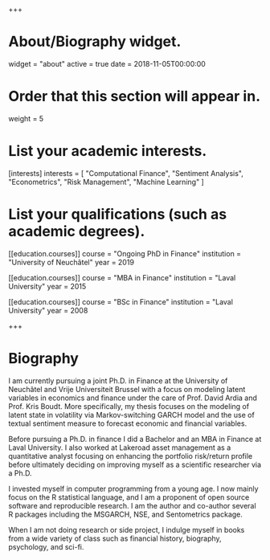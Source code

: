 +++
# About/Biography widget.
widget = "about"
active = true
date = 2018-11-05T00:00:00

# Order that this section will appear in.
weight = 5

# List your academic interests.
[interests]
  interests = [
    "Computational Finance",
    "Sentiment Analysis",
    "Econometrics",
    "Risk Management",
    "Machine Learning"
  ]

# List your qualifications (such as academic degrees).
[[education.courses]]
  course = "Ongoing PhD in Finance"
  institution = "University of Neuchâtel"
  year = 2019

[[education.courses]]
  course = "MBA in Finance"
  institution = "Laval University"
  year = 2015

[[education.courses]]
  course = "BSc in Finance"
  institution = "Laval University"
  year = 2008
 
+++

# Biography

I am currently pursuing a joint Ph.D. in Finance at the University of Neuchâtel and Vrije Universiteit Brussel with a focus on modeling latent variables in economics and finance under the care of Prof. David Ardia and Prof. Kris Boudt. More specifically, my thesis focuses on the modeling of latent state in volatility via Markov-switching GARCH model and the use of textual sentiment measure to forecast economic and financial variables.

Before pursuing a Ph.D. in finance I did a Bachelor and an MBA in Finance at Laval University. I also worked at Lakeroad asset management as a quantitative analyst focusing on enhancing the portfolio risk/return profile before ultimately deciding on improving myself as a scientific researcher via a Ph.D.

I invested myself in computer programming from a young age. I now mainly focus on the R statistical language, and I am a proponent of open source software and reproducible research. I am the author and co-author several R packages including the MSGARCH, NSE, and Sentometrics package. 

When I am not doing research or side project, I indulge myself in books from a wide variety of class such as financial history, biography, psychology, and sci-fi.

